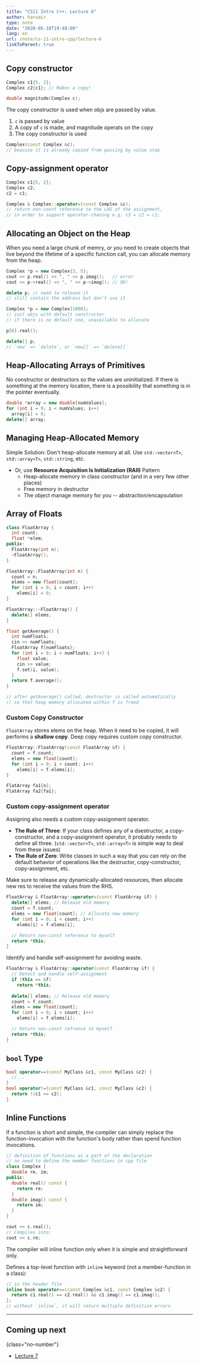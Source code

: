 ```yaml
---
title: "CS11 Intro C++: Lecture 6"
author: haruair
type: note
date: "2020-05-18T19:48:00"
lang: en
url: /note/cs-11-intro-cpp/lecture-6
linkToParent: true
---
```


## Copy constructor

```cpp
Complex c1{5, 2};
Complex c2{c1}; // Makes a copy!
```

```cpp
double magnitude(Complex c);
```

The copy constructor is used when objs are passed by value.

1. `c` is passed by value
1. A copy of `c` is made, and magnitude operats on the copy
1. The copy constructor is used

```cpp
Complex(const Complex &c);
// beacuse it is already copied from passing by value step
```

## Copy-assignment operator

```cpp
Complex c1{5, 2};
Complex c2;
c2 = c1;
```

```cpp
Complex & Complex::operator=(const Complex &c);
// return non-const reference to the LHS of the assignment,
// in order to support operator-chaning e.g. c3 = c2 = c1;
```

## Allocating an Object on the Heap

When you need a large chunk of memry, or you need to create objects that live beyond the lifetime of a specific function call, you can allocate memory from the heap.

```cpp
Complex *p = new Complex{3, 5};
cout << p.real() << ", " << p.imag();   // error
cout << p->real() << ", " << p->imag(); // OK!

delete p; // need to release it
// still contain the address but don't use it
```

```cpp
Complex *p = new Complex[1000];
// init objs with default constructor
// if there is no default one, unavailable to allocate

p[0].real();

delete[] p;
// `new` => `delete`, or `new[]` => `delete[]`
```

## Heap-Allocating Arrays of Primitives

No constructor or destructors so the values are uninitialized. If there is something at the memory location, there is a possibility that something is in the pointer eventually.

```cpp
double *array = new double[numValues];
for (int i = 0; i < numValues; i++)
  array[i] = 0;
delete[] array;
```

## Managing Heap-Allocated Memory

Simple Solution: Don't heap-allocate memory at all. Use `std::vector<T>`, `std::array<T>`, `std::string`, etc.

- Or, use **Resource Acquisition Is Initialization (RAII)** Pattern
  - Heap-allocate memory in class constructor (and in a very few other places)
  - Free memory in destructor
  - The object manage memory for you -- abstraction/encapsulation

## Array of Floats

```cpp
class FloatArray {
  int count;
  float *elem;
public:
  FloatArray(int n);
  ~FloatArray();
}

FloatArray::FloatArray(int n) {
  count = n;
  elems = new float[count];
  for (int i = 0; i < count; i++)
    elems[i] = 0;
}

FloatArray::~FloatArray() {
  delete[] elems;
}

float getAverage() {
  int numFloats;
  cin >> numFloats;
  FloatArray f{numFloats};
  for (int i = 0; i < numFloats; i++) {
    float value;
    cin >> value;
    f.set(i, value);
  }
  return f.average();
}

// after getAverage() called, destructor is called automatically
// so that heap memory allocated within f is freed
```

### Custom Copy Constructor

`FloatArray` stores elems on the heap. When it need to be copied, it will performs a **shallow copy**. Deep copy requires custom copy constructor.

```cpp
FloatArray::FloatArray(const FloatArray &f) {
  count = f.count;
  elems = new float[count];
  for (int i = 0; i < count; i++)
    elems[i] = f.elems[i];
}

FlatArray fa1{n};
FlatArray fa2{fa1};
```

### Custom copy-assignment operator

Assigning also needs a custom copy-assignment operator.

- **The Rule of Three**: If your class defines any of a dsestructor, a copy-constructor, and a copy-assignment operator, it probably needs to define all three. (`std::vector<T>`, `std::array<T>` is simple way to deal from these issues)
- **The Rule of Zero**: Write classes in such a way that you can rely on the default behavior of operations like the destructor, copy-constructor, copy-assignment, etc.

Make sure to release any dynamically-allocated resources, then allocate new res to receive the values from the RHS.

```cpp
FloatArray & FloatArray::operator=(const FloatArray &f) {
  delete[] elems; // Release old memory
  count = f.count;
  elems = new float[count]; // Allocate new memory
  for (int i = 0; i < count; i++)
    elems[i] = f.elems[i];

  // Return non-const reference to myself
  return *this;
}
```

Identify and handle self-assignment for avoiding waste.

```cpp
FloatArray & FloatArray::operator(const FloatArray &f) {
  // Detect and handle self-assignment
  if (this == &f)
    return *this;
  
  delete[] elems; // Release old memory
  count = f.count;
  elems = new float[count];
  for (int i = 0; i < count; i++)
    elems[i] = f.elems[i];

  // Return non-const refrence to myself
  return *this;
}
```

## `bool` Type

```cpp
bool operator==(const MyClass &c1, const MyClass &c2) {
  //...
}
bool operator!=(const MyClass &c1, const MyClass &c2) {
  return !(c1 == c2);
}
```

## Inline Functions

If a function is short and simple, the compiler can simply replace the function-invocation with the function's body rather than spend function invocations.

```cpp
// definition of functions as a part of the declaration
// no need to define the member functions in cpp file
class Complex {
  double re, im;
public:
  double real() const {
    return re;
  }
  double imag() const {
    return im;
  }
}

cout << c.real();
// Compiles into:
cout << c.re;
```

The compiler will inline function only when it is simple and straightforward only.

Defines a top-level function with `inline` keyword (not a member-function in a class):

```cpp
// in the header file
inline book operator==(const Complex &c1, const Complex &c2) {
  return c1.real() == c2.real() && c1.imag() == c1.imag();
};
// without `inline`, it will return multiple definition errors
```

---

## Coming up next
{class="no-number"}

- [Lecture 7](/note/cs-11-intro-cpp/lecture-7)
